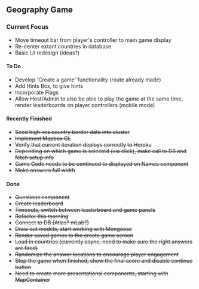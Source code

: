 ## Geography Game

### Current Focus

- Move timeout bar from player's controller to main game display
- Re-center extant countries in database
- Basic UI redesign (ideas?)

#### To Do
- Develop 'Create a game' functionality (route already made)
- Add Hints Box, to give hints
- Incorporate Flags
- Allow Host/Admin to also be able to play the game at the same time, render leaderboards on player controllers (mobile mode)

#### Recently Finished
- ~~Seed high-res country border data into cluster~~
- ~~Implement Mapbox GL~~
- ~~Verify that current iteration deploys correctly to Heroku~~
- ~~Depending on which game is selected (via click), make call to DB and fetch setup info~~
- ~~Game Code needs to be continued to displayed on Names component~~
- ~~Make answers full width~~

#### Done
- ~~Questions component~~
- ~~Create leaderboard~~
- ~~Timeouts, switch between leaderboard and game panels~~
- ~~Refactor this morning~~
- ~~Connect to DB (Atlas? mLab?)~~
- ~~Draw out models, start working with Mongoose~~
- ~~Render saved games to the create game screen~~
- ~~Load in countries (currently async, need to make sure the right answers are fired)~~
- ~~Randomize the answer locations to encourage player engagement~~
- ~~Stop the game when finished, show the final score and disable continue button~~
- ~~Need to create more presentational components, starting with MapContainer~~
